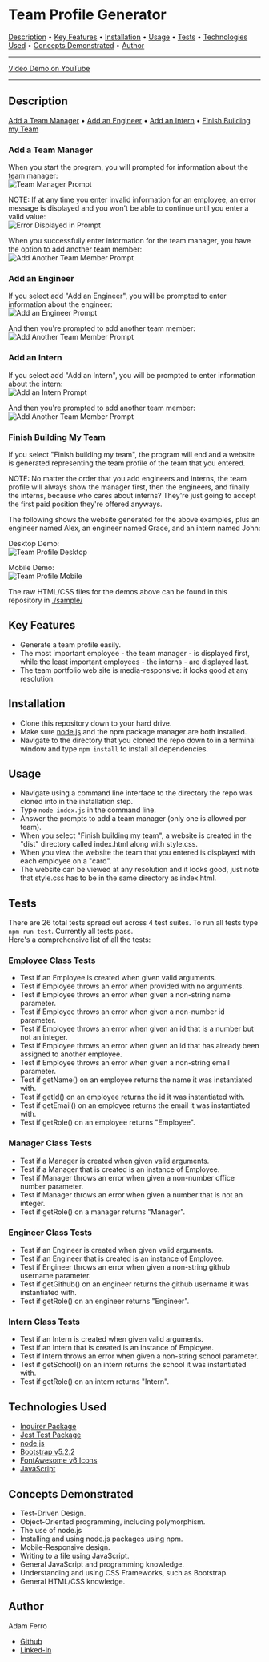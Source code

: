 <base target="_blank">

# Team Profile Generator

<a href="#description">Description</a> •
<a href="#key-features">Key Features</a> •
<a href="#installation">Installation</a> •
<a href="#usage">Usage</a> •
<a href="#tests">Tests</a> •
<a href="#technologies-used">Technologies Used</a> •
<a href="#concepts-demonstrated">Concepts Demonstrated</a> •
<a href="#author">Author</a>

-------------------------------------------------------

[Video Demo on YouTube](https://youtu.be/HlCH_Eg0kAY)

-------------------------------------------------------

## Description

<a href="#add-a-team-manager">Add a Team Manager</a> •
<a href="#add-an-engineer">Add an Engineer</a> •
<a href="#add-an-intern">Add an Intern</a> •
<a href="#finish-building-my-team">Finish Building my Team</a>

### Add a Team Manager

When you start the program, you will prompted for information about the team manager:                             
![Team Manager Prompt](./images/team-manager-prompt.png)                        

NOTE: If at any time you enter invalid information for an employee, an error message is displayed and you won't be able to continue until you enter a valid value:                                
![Error Displayed in Prompt](./images/prompt-error.png)                     

When you successfully enter information for the team manager, you have the option to add another team member:                        
![Add Another Team Member Prompt](./images/add-another-team-member-prompt.png)                     

### Add an Engineer

If you select add "Add an Engineer", you will be prompted to enter information about the engineer:                 
![Add an Engineer Prompt](./images/add-engineer-prompt.png)                                        

And then you're prompted to add another team member:               
![Add Another Team Member Prompt](./images/add-another-team-member-prompt.png)                        

### Add an Intern

If you select add "Add an Intern", you will be prompted to enter information about the intern:                 
![Add an Intern Prompt](./images/add-intern-prompt.png)             

And then you're prompted to add another team member:               
![Add Another Team Member Prompt](./images/add-another-team-member-prompt.png)                        

### Finish Building My Team

If you select "Finish building my team", the program will end and a website is generated representing the team profile of the team that you entered.         
 
NOTE: No matter the order that you add engineers and interns, the team profile will always show the manager first, then the engineers, and finally the interns, because who cares about interns? They're just going to accept the first paid position they're offered anyways.                   

The following shows the website generated for the above examples, plus an engineer named Alex, an engineer named Grace, and an intern named John:          

Desktop Demo:                          
![Team Profile Desktop](./images/team-profile-desktop.png)           

Mobile Demo:                                  
![Team Profile Mobile](./images/team-profile-mobile.png)                         

The raw HTML/CSS files for the demos above can be found in this repository in [./sample/](./sample/)

## Key Features

- Generate a team profile easily.
- The most important employee - the team manager - is displayed first, while the least important employees - the interns - are displayed last.
- The team portfolio web site is media-responsive: it looks good at any resolution.


## Installation

- Clone this repository down to your hard drive.
- Make sure [node.js](https://nodejs.org/en/) and the npm package manager are both installed.
- Navigate to the directory that you cloned the repo down to in a terminal window and type `npm install` to install all dependencies.

## Usage

- Navigate using a command line interface to the directory the repo was cloned into in the installation step.
- Type `node index.js` in the command line.
- Answer the prompts to add a team manager (only one is allowed per team).
- When you select "Finish building my team", a website is created in the "dist" directory called index.html along with style.css.
- When you view the website the team that you entered is displayed with each employee on a "card".
- The website can be viewed at any resolution and it looks good, just note that style.css has to be in the same directory as index.html.

## Tests

There are 26 total tests spread out across 4 test suites. To run all tests type ```npm run test```. Currently all tests pass.              
Here's a comprehensive list of all the tests:

### Employee Class Tests

- Test if an Employee is created when given valid arguments.
- Test if Employee throws an error when provided with no arguments.
- Test if Employee throws an error when given a non-string name parameter.
- Test if Employee throws an error when given a non-number id parameter.
- Test if Employee throws an error when given an id that is a number but not an integer.
- Test if Employee throws an error when given an id that has already been assigned to another employee.
- Test if Employee throws an error when given a non-string email parameter.
- Test if getName() on an employee returns the name it was instantiated with.
- Test if getId() on an employee returns the id it was instantiated with.
- Test if getEmail() on an employee returns the email it was instantiated with.
- Test if getRole() on an employee returns "Employee".

### Manager Class Tests

- Test if a Manager is created when given valid arguments.
- Test if a Manager that is created is an instance of Employee.
- Test if Manager throws an error when given a non-number office number parameter.
- Test if Manager throws an error when given a number that is not an integer.
- Test if getRole() on a manager returns "Manager".

### Engineer Class Tests

- Test if an Engineer is created when given valid arguments.
- Test if an Engineer that is created is an instance of Employee.
- Test if Engineer throws an error when given a non-string github username parameter.
- Test if getGithub() on an engineer returns the github username it was instantiated with.
- Test if getRole() on an engineer returns "Engineer".

### Intern Class Tests

- Test if an Intern is created when given valid arguments.
- Test if an Intern that is created is an instance of Employee.
- Test if Intern throws an error when given a non-string school parameter.
- Test if getSchool() on an intern returns the school it was instantiated with.
- Test if getRole() on an intern returns "Intern".

## Technologies Used

- [Inquirer Package](https://www.npmjs.com/package/inquirer)
- [Jest Test Package](https://jestjs.io/)
- [node.js](https://nodejs.org/en/)
- [Bootstrap v5.2.2](https://getbootstrap.com/)
- [FontAwesome v6 Icons](https://fontawesome.com/)
- [JavaScript](https://www.javascript.com/)

## Concepts Demonstrated

- Test-Driven Design.
- Object-Oriented programming, including polymorphism.
- The use of node.js
- Installing and using node.js packages using npm.
- Mobile-Responsive design.
- Writing to a file using JavaScript.
- General JavaScript and programming knowledge.
- Understanding and using CSS Frameworks, such as Bootstrap.
- General HTML/CSS knowledge.

## Author

Adam Ferro
- [Github](https://github.com/GeminiAd)
- [Linked-In](https://www.linkedin.com/in/adam-ferro)